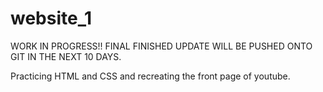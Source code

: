 # website_1
WORK IN PROGRESS!!
FINAL FINISHED UPDATE WILL BE PUSHED ONTO GIT IN THE NEXT 10 DAYS.

Practicing HTML and CSS and recreating the front page of youtube. 
